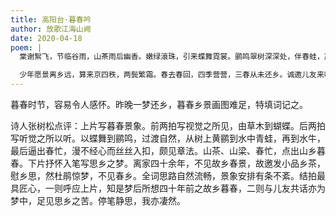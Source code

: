 ```yaml
---
title: 高阳台·暮春吟
author: 放歌江海山阙
date: 2020-04-18
poem: |
  棠谢絮飞，节临谷雨，山茶雨后幽香。嫩绿滾珠，引来蝶舞霓裳。鹂鸣翠树深深处，伴春蛙，声绕山梁。水牛哞，耕作农人，田垄春忙。

  少年愿景离乡远，算来京四秩，两鬓繁霜。春去春回，四季营营，三春从未还乡。诚邀儿友来吟雅，煮落泉、细品牙黄。恨鹃啼，梦醒视周，不见春乡！
---
```


暮春时节，容易令人感怀。昨晚一梦还乡，暮春乡景画图难足，特填词记之。

诗人张树松点评：上片写暮春景象。前两拍写视觉之所见，由草木到蝴蝶。后两拍写听觉之所以听。以蝶舞到鹂鸣，过渡自然，从树上黄鹂到水中青蛙，再到水牛，最后逼出春忙，漫不经心而丝丝入扣，颇见章法。山茶、山梁、春忙，点出山乡暮春。下片抒怀入笔写思乡之梦。离家四十余年，不见故乡春景，故邀发小品乡茶，慰乡思，然杜鹃惊梦，不见春乡。全词思路自然流畅，景象安排有条不紊。结拍最具匠心，一则呼应上片，知是梦后所想四十年前之故乡暮春，二则与儿友共话亦为梦中，足见思乡之苦。停笔静思，我亦凄然。
